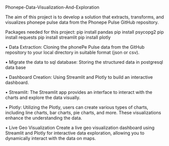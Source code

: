 Phonepe-Data-Visualization-And-Exploration

The aim of this project is to develop a solution that extracts, transforms, and visualizes phonepe pulse data from the Phonepe Pulse GitHub repository.

Packages needed for this project:
pip install pandas
pip install psycopg2 
pip install requests
pip install streamlit
pip install plotly

•	Data Extraction:
          Cloning the phonePe Pulse data from the GitHub repository to your local directory in suitable format (json or csv).

•	Migrate the data to sql database:
             Storing the structured data in postgresql data base

•	Dashboard Creation:
           Using Streamlit and Plotly to build an interactive dashboard.

•	Streamlit:
           The Streamlit app provides an  interface to interact with the charts and explore the data visually.

•	Plotly:
            Utilizing the Plotly, users can create various types of charts, including line charts, bar  charts, pie charts, and more.
           These visualizations enhance the understanding the data.

•	Live Geo Visualization
          Create a live geo visualization dashboard using Streamlit and Plotly for interactive data exploration, allowing you to dynamically interact with the data on maps.


